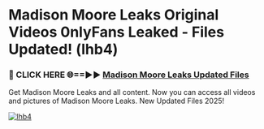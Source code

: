# Madison Moore Leaks Original Videos 0nlyFans Leaked - Files Updated! (lhb4)

<h3>🔴 CLICK HERE 🌐==►► <a href="https://tinyurl.com/3hn5wdd3" rel="nofollow">Madison Moore Leaks Updated Files</a></h3>

Get Madison Moore Leaks and all content. Now you can access all videos and pictures of Madison Moore Leaks. New Updated Files 2025!

[![lhb4](https://i.imgur.com/4HnBqBT.gif)](https://tinyurl.com/3hn5wdd3)
